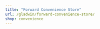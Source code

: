 ```yaml
---
title: "Forward Convenience Store"
url: /gladwin/forward-convenience-store/
shop: convenience
---
```

